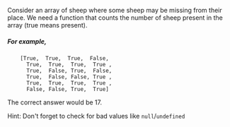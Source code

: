  Consider an array of sheep where some sheep may be missing from their place. We need a function that counts the number of sheep present in the array (true means present).

##### For example,

        [True,  True,  True,  False,
          True,  True,  True,  True ,
          True,  False, True,  False,
          True,  False, False, True ,
          True,  True,  True,  True ,
          False, False, True,  True]
 The correct answer would be 17.

 Hint: Don't forget to check for bad values like `null`/`undefined`